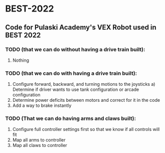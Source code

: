 # BEST-2022
## Code for Pulaski Academy's VEX Robot used in BEST 2022
### TODO (that we can do without having a drive train built):
  1. Nothing
### TODO (that we can do with having a drive train built):
  1. Configure forward, backward, and turning motions to the joysticks
    a) Determine if driver wants to use tank configuration or arcade configuration
  2. Determine power deficits between motors and correct for it in the code
  3. Add a way to brake instantly
### TODO (That we can do having arms and claws built):
  1. Configure full controller settings first so that we know if all controls will fit
  2. Map all arms to controller
  3. Map all claws to controller
